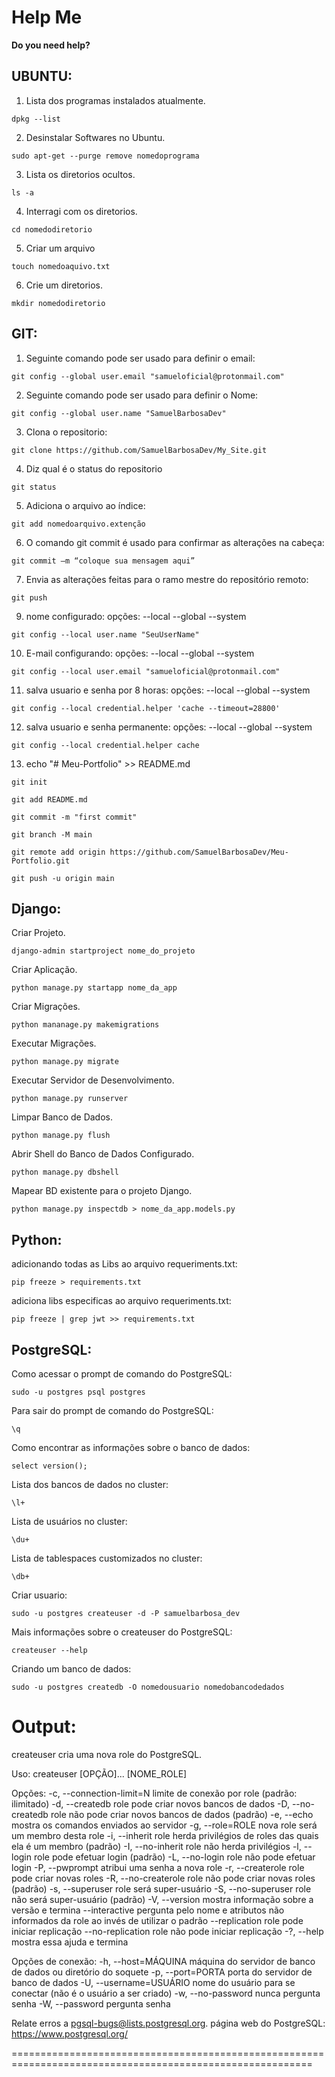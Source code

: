 # Help Me
__Do you need help?__

## UBUNTU:

1. Lista dos programas instalados atualmente.
```
dpkg --list
```


2. Desinstalar Softwares no Ubuntu.
```
sudo apt-get --purge remove nomedoprograma
```


3. Lista os diretorios ocultos.
```
ls -a
```


4. Interragi com os diretorios.
```
cd nomedodiretorio
```


5. Criar um arquivo
```
touch nomedoaquivo.txt
```

6. Crie um diretorios.
```
mkdir nomedodiretorio
```


## GIT:

1. Seguinte comando pode ser usado para definir o email:
```
git config --global user.email "samueloficial@protonmail.com"
```


2. Seguinte comando pode ser usado para definir o Nome:
```
git config --global user.name "SamuelBarbosaDev"
```


3. Clona o repositorio:
```
git clone https://github.com/SamuelBarbosaDev/My_Site.git
```


4. Diz qual é o status do repositorio
```
git status
```


5. Adiciona o arquivo ao índice:
```
git add nomedoarquivo.extenção
```


6. O comando git commit é usado para confirmar as alterações na cabeça:
```
git commit –m “coloque sua mensagem aqui”
```


7. Envia as alterações feitas para o ramo mestre do repositório remoto:
```
git push
```


9. nome configurado:
opções:
--local
--global
--system

```
git config --local user.name "SeuUserName"
```


10. E-mail configurando:
opções:
--local
--global
--system

```
git config --local user.email "samueloficial@protonmail.com"
```


11. salva usuario e senha por 8 horas:
opções:
--local
--global
--system

```
git config --local credential.helper 'cache --timeout=28800'
```


12. salva usuario e senha permanente:
opções:
--local
--global
--system

```
git config --local credential.helper cache
```

13. echo "# Meu-Portfolio" >> README.md
```
git init
```

```
git add README.md
```

```
git commit -m "first commit"
```

```
git branch -M main
```

```
git remote add origin https://github.com/SamuelBarbosaDev/Meu-Portfolio.git
```

```
git push -u origin main
```
## Django:

Criar Projeto.
```
django-admin startproject nome_do_projeto
```

Criar Aplicação.
```
python manage.py startapp nome_da_app
```

Criar Migrações.
```
python mananage.py makemigrations
```

Executar Migrações.
```
python manage.py migrate
```

Executar Servidor de Desenvolvimento.
```
python manage.py runserver
```

Limpar Banco de Dados.
```
python manage.py flush
```

Abrir Shell do Banco de Dados Configurado.
```
python manage.py dbshell
```

Mapear BD existente para o projeto Django.
```
python manage.py inspectdb > nome_da_app.models.py
```
## Python:

adicionando todas as Libs ao arquivo requeriments.txt:
```
pip freeze > requirements.txt
```

adiciona libs especificas ao arquivo requeriments.txt:
```
pip freeze | grep jwt >> requirements.txt 
```

## PostgreSQL:

Como acessar o prompt de comando do PostgreSQL:
```
sudo -u postgres psql postgres
```

Para sair do prompt de comando do PostgreSQL:
```
\q 
```

Como encontrar as informações sobre o banco de dados:
```
select version();
```

Lista dos bancos de dados no cluster:
```
\l+
```

Lista de usuários no cluster:
```
\du+
```

Lista de tablespaces customizados no cluster:
```
\db+
```

Criar usuario:
```
sudo -u postgres createuser -d -P samuelbarbosa_dev
```

Mais informações sobre o createuser do PostgreSQL:
```
createuser --help
```

Criando um banco de dados:
```
sudo -u postgres createdb -O nomedousuario nomedobancodedados
```
Output:
==========================================================================================================
createuser cria uma nova role do PostgreSQL.

Uso:
  createuser [OPÇÃO]... [NOME_ROLE]

Opções:
  -c, --connection-limit=N  limite de conexão por role (padrão: ilimitado)
  -d, --createdb            role pode criar novos bancos de dados
  -D, --no-createdb         role não pode criar novos bancos de dados (padrão)
  -e, --echo                mostra os comandos enviados ao servidor
  -g, --role=ROLE           nova role será um membro desta role
  -i, --inherit             role herda privilégios de roles das quais ela
                            é um membro (padrão)
  -I, --no-inherit          role não herda privilégios
  -l, --login               role pode efetuar login (padrão)
  -L, --no-login            role não pode efetuar login
  -P, --pwprompt            atribui uma senha a nova role
  -r, --createrole          role pode criar novas roles
  -R, --no-createrole       role não pode criar novas roles (padrão)
  -s, --superuser           role será super-usuário
  -S, --no-superuser        role não será super-usuário (padrão)
  -V, --version                mostra informação sobre a versão e termina
  --interactive             pergunta pelo nome e atributos não informados da role
                            ao invés de utilizar o padrão
  --replication             role pode iniciar replicação
  --no-replication          role não pode iniciar replicação
  -?, --help                   mostra essa ajuda e termina

Opções de conexão:
  -h, --host=MÁQUINA        máquina do servidor de banco de dados ou diretório do soquete
  -p, --port=PORTA          porta do servidor de banco de dados
  -U, --username=USUÁRIO    nome do usuário para se conectar (não é o usuário a ser criado)
  -w, --no-password         nunca pergunta senha
  -W, --password            pergunta senha

Relate erros a <pgsql-bugs@lists.postgresql.org>.
página web do PostgreSQL: <https://www.postgresql.org/>
 
==========================================================================================================

